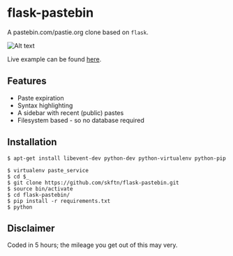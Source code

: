 flask-pastebin
============

A pastebin.com/pastie.org clone based on `flask`.

![Alt text](http://i.imgur.com/9Ij8vU3.png "Example")

Live example can be found [here](paste.cedsys.nl "cedsys").

## Features

- Paste expiration
- Syntax highlighting
- A sidebar with recent (public) pastes
- Filesystem based - so no database required

## Installation

    $ apt-get install libevent-dev python-dev python-virtualenv python-pip
    
    $ virtualenv paste_service
    $ cd $_
    $ git clone https://github.com/skftn/flask-pastebin.git
    $ source bin/activate
    $ cd flask-pastebin/
    $ pip install -r requirements.txt
    $ python


## Disclaimer

Coded in 5 hours; the mileage you get out of this may very.

